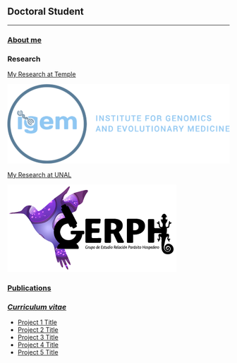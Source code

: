 ## Doctoral Student

---

### [About me](/aboutme)




### Research

[My Research at Temple](/research@temple)

[<img src="images/igem_logo1.png?raw=true"/>](/research@temple)


[My Research at UNAL](/research@unal)

<img src="images/gerph.png?raw=true"/>





### [Publications](/publications)



### [*Curriculum vitae*](/research)

- [Project 1 Title](http://example.com/)
- [Project 2 Title](http://example.com/)
- [Project 3 Title](http://example.com/)
- [Project 4 Title](http://example.com/)
- [Project 5 Title](http://example.com/)


<!-- Remove above link if you don't want to attibute -->
